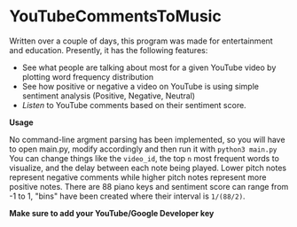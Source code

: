 # YouTubeCommentsToMusic

Written over a couple of days, this program was made for entertainment and education.
Presently, it has the following features:

- See what people are talking about most for a given YouTube video by plotting word frequency distribution
- See how positive or negative a video on YouTube is using simple sentiment analysis (Positive, Negative, Neutral)
- *Listen* to YouTube comments based on their sentiment score. 

**Usage**

No command-line argment parsing has been implemented, so you will have to open main.py, modify accordingly and then run it with `python3 main.py`
You can change things like the `video_id`, the top `n` most frequent words to visualize, and the delay between each note being played.
Lower pitch notes represent negative comments while higher pitch notes represent more positive notes.
There are 88 piano keys and sentiment score can range from -1 to 1, "bins" have been created where their interval is `1/(88/2)`.

**Make sure to add your YouTube/Google Developer key**
